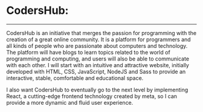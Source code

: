 
# CodersHub:
***

CodersHub is an initiative that merges the passion for programming with the creation of a great online community. It is a platform for programmers and all kinds of people who are passionate about computers and technology. The platform will have blogs to learn topics related to the world of programming and computing, and users will also be able to communicate with each other. I will start with an intuitive and attractive website, initially developed with HTML, CSS, JavaScript, NodeJS and Sass to provide an interactive, stable, comfortable and educational space. 

I also want CodersHub to eventually go to the next level by implementing React, a cutting-edge frontend technology created by meta, so I can provide a more dynamic and fluid user experience.